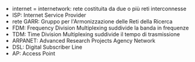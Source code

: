 - internet = internetwork: rete costituita da due o più reti interconnesse
- ISP: Internet Service Provider
- rete GARR: Gruppo per l'Armonizzazione delle Reti della Ricerca
- FDM: Frequency Division Multiplexing suddivide la banda in frequenze
- TDM: Time Division Multiplexing suddivide il tempo di trasmissione
- ARPANET: Advanced Research Projects Agency Network
- DSL: Digital Subscriber Line
- AP: Access Point